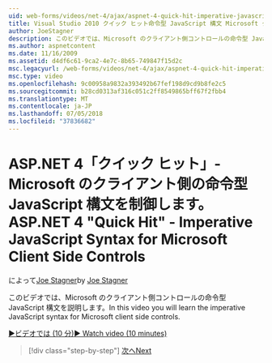 ```yaml
---
uid: web-forms/videos/net-4/ajax/aspnet-4-quick-hit-imperative-javascript-syntax-for-microsoft-client-side-controls
title: Visual Studio 2010 クイック ヒット命令型 JavaScript 構文 Microsoft クライアント側の制御 |Microsoft Docs
author: JoeStagner
description: このビデオでは、Microsoft のクライアント側コントロールの命令型 JavaScript 構文を説明します。
ms.author: aspnetcontent
ms.date: 11/16/2009
ms.assetid: d4df6c61-9ca2-4e7c-8b65-749847f15d2c
msc.legacyurl: /web-forms/videos/net-4/ajax/aspnet-4-quick-hit-imperative-javascript-syntax-for-microsoft-client-side-controls
msc.type: video
ms.openlocfilehash: 9c00958a9832a393492b67fef198d9cd9b8fe2c5
ms.sourcegitcommit: b28cd0313af316c051c2ff8549865bff67f2fbb4
ms.translationtype: MT
ms.contentlocale: ja-JP
ms.lasthandoff: 07/05/2018
ms.locfileid: "37836682"
---
```

<a name="aspnet-4-quick-hit---imperative-javascript-syntax-for-microsoft-client-side-controls"></a><span data-ttu-id="e5b8c-103">ASP.NET 4「クイック ヒット」- Microsoft のクライアント側の命令型 JavaScript 構文を制御します。</span><span class="sxs-lookup"><span data-stu-id="e5b8c-103">ASP.NET 4 "Quick Hit" - Imperative JavaScript Syntax for Microsoft Client Side Controls</span></span>
====================
<span data-ttu-id="e5b8c-104">によって[Joe Stagner](https://github.com/JoeStagner)</span><span class="sxs-lookup"><span data-stu-id="e5b8c-104">by [Joe Stagner](https://github.com/JoeStagner)</span></span>

<span data-ttu-id="e5b8c-105">このビデオでは、Microsoft のクライアント側コントロールの命令型 JavaScript 構文を説明します。</span><span class="sxs-lookup"><span data-stu-id="e5b8c-105">In this video you will learn the imperative JavaScript syntax for Microsoft client side controls.</span></span> 

[<span data-ttu-id="e5b8c-106">&#9654;ビデオでは (10 分)</span><span class="sxs-lookup"><span data-stu-id="e5b8c-106">&#9654; Watch video (10 minutes)</span></span>](https://channel9.msdn.com/Blogs/ASP-NET-Site-Videos/aspnet-4-quick-hit-imperative-javascript-syntax-for-microsoft-client-side-controls)

> [!div class="step-by-step"]
> [<span data-ttu-id="e5b8c-107">次へ</span><span class="sxs-lookup"><span data-stu-id="e5b8c-107">Next</span></span>](aspnet-4-quick-hit-the-scriptloader.md)
